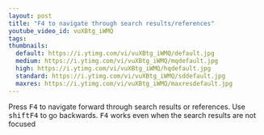 ```yaml
---
layout: post
title: "F4 to navigate through search results/references"
youtube_video_id: vuXBtg_iWMQ
tags:
thumbnails:
  default: https://i.ytimg.com/vi/vuXBtg_iWMQ/default.jpg
  medium: https://i.ytimg.com/vi/vuXBtg_iWMQ/mqdefault.jpg
  high: https://i.ytimg.com/vi/vuXBtg_iWMQ/hqdefault.jpg
  standard: https://i.ytimg.com/vi/vuXBtg_iWMQ/sddefault.jpg
  maxres: https://i.ytimg.com/vi/vuXBtg_iWMQ/maxresdefault.jpg
---
```


Press <kbd>F4</kbd> to navigate forward through search results or references. Use <kbd>shift</kbd><kbd>F4</kbd> to go backwards. <kbd>F4</kbd> works even when the search results are not focused
